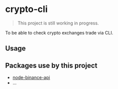 # crypto-cli

> This project is still working in progress.

To be able to check crypto exchanges trade via CLI.

## Usage

## Packages use by this project

- [node-binance-api](https://www.npmjs.com/package/node-binance-api)
- ...